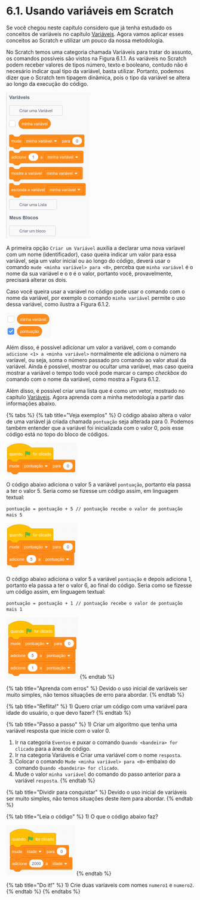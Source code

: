 # 6.1. Usando variáveis em Scratch

Se você chegou neste capítulo considero que já tenha estudado os conceitos de variáveis no capítulo [Variáveis](../conceitos-de-programacao/variaveis.md). Agora vamos aplicar esses conceitos ao Scratch e utilizar um pouco da nossa metodologia.

No Scratch temos uma categoria chamada Variáveis para tratar do assunto, os comandos possíveis são vistos na Figura 6.1.1. As variáveis no Scratch podem receber valores de tipos número, texto e booleano, contudo não é necesário indicar qual tipo da variável, basta utilizar. Portanto, podemos dizer que o Scratch tem tipagem dinâmica, pois o tipo da variável se altera ao longo da execução do código.

![Figura 6.1.1. Blocos de comandos para uso de variáveis em Scratch.](<../.gitbook/assets/image (5).png>)

A primeira opção `Criar um Variável` auxilia a declarar uma nova varíavel com um nome (identificador), caso queira indicar um valor para essa variável, seja um valor inicial ou ao longo do código, deverá usar o comando `mude <minha variável> para <0>`, perceba que `minha variável` é o nome da sua variável e o `0` é o valor, portanto você, provavelmente, precisará alterar os dois.

Caso você queira usar a variável no código pode usar o comando com o nome da variável, por exemplo o comando `minha variável` permite o uso dessa variável, como ilustra a Figura 6.1.2.

![Figura 6.1.2. Comandos para usar o valor de uma variável no código ou exibir na tela (palco).](<../.gitbook/assets/image (7).png>)

Além disso, é possível adicionar um valor a variável, com o comando `adicione <1> a <minha variável>` normalmente ele adiciona o número na varíavel, ou seja, soma o número passado pro comando ao valor atual da variável. Ainda é possível, mostrar ou ocultar uma variável, mas caso queira mostrar a variável o tempo todo você pode marcar o campo _checkbox_ do comando com o nome da variável, como mostra a Figura 6.1.2.

Além disso, é possível criar uma lista que é como um vetor, mostrado no capítulo [Variáveis](../conceitos-de-programacao/variaveis.md). Agora aprenda com a minha metodologia a partir das informações abaixo.

{% tabs %}
{% tab title="Veja exemplos" %}
O código abaixo altera o valor de uma variável já criada chamada `pontuação` seja alterada para 0. Podemos também entender que a variável foi inicializada com o valor 0, pois esse código está no topo do bloco de códigos.

![](<../.gitbook/assets/image (10).png>)

O código abaixo adiciona o valor 5 a variável `pontuação`, portanto ela passa a ter o valor 5. Seria como se fizesse um código assim, em linguagem textual:

```
pontuação = pontuação + 5 // pontuação recebe o valor de pontuação mais 5
```

![](<../.gitbook/assets/image (11).png>)

O código abaixo adiciona o valor 5 a variável `pontuação` e depois adiciona 1, portanto ela passa a ter o valor 6, ao final do código. Seria como se fizesse um código assim, em linguagem textual:

```
pontuação = pontuação + 1 // pontuação recebe o valor de pontuação mais 1
```

![](<../.gitbook/assets/image (14).png>)
{% endtab %}

{% tab title="Aprenda com erros" %}
Devido o uso inicial de variáveis ser muito simples, não temos situações de erro para abordar.
{% endtab %}

{% tab title="Reflita!" %}
1\) Quero criar um código com uma variável para idade do usuário, o que devo fazer?
{% endtab %}

{% tab title="Passo a passo" %}
1\) Criar um algoritmo que tenha uma variável resposta que inicie com o valor 0.

1. Ir na categoria `Eventos` e puxar o comando `Quando <bandeira> for clicado` para a área de código.
2. Ir na categoria Variáveis e Criar uma variável com o nome `resposta`.
3. Colocar o comando `Mude <minha variável> para <0>` embaixo do comando `Quando <bandeira> for clicado`.
4. Mude o valor `minha variável` do comando do passo anterior para a variável `resposta`.
{% endtab %}

{% tab title="Dividir para conquistar" %}
 Devido o uso inicial de variáveis ser muito simples, não temos situações deste item para abordar.
{% endtab %}

{% tab title="Leia o código" %}
1\) O que o código abaixo faz?

![](<../.gitbook/assets/image (15).png>)
{% endtab %}

{% tab title="Do it!" %}
1\) Crie duas varíaveis com nomes `numero1` e `numero2`.
{% endtab %}
{% endtabs %}





